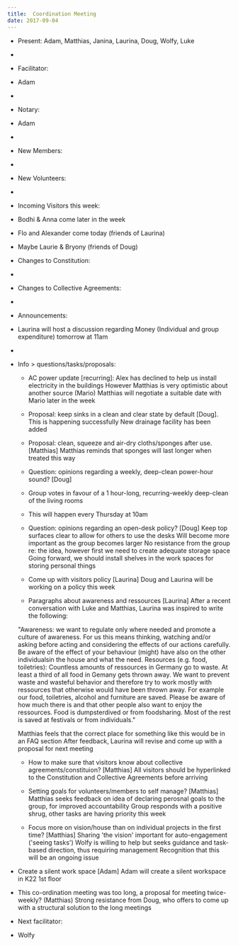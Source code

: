 ```yaml
---
title:  Coordination Meeting
date: 2017-09-04
---
```


- Present: Adam, Matthias, Janina, Laurina, Doug, Wolfy, Luke
- 
- Facilitator:
- Adam
- 
- Notary:
- Adam
- 
- New Members:
- 
- New Volunteers: 
- 
- Incoming Visitors this week:
- Bodhi & Anna come later in the week
- Flo and Alexander come today (friends of Laurina)
- Maybe Laurie & Bryony (friends of Doug)

- Changes to Constitution: 
- 
- Changes to Collective Agreements:
- 
- Announcements:
- Laurina will host a discussion regarding Money (Individual and group expenditure) tomorrow at 11am
- 
- Info > questions/tasks/proposals:
	- AC power update [recurring]:
	 Alex has declined to help us install electricity in the buildings
	 However Matthias is very optimistic about another source (Mario)
     Matthias will negotiate a suitable date with Mario later in the week

	- Proposal: keep sinks in a clean and clear state by default [Doug].
    This is happening successfully
    New drainage facility has been added
    	
	- Proposal: clean, squeeze and air-dry cloths/sponges after use. [Matthias]
	Matthias reminds that sponges will last longer when treated this way

	- Question: opinions regarding a weekly, deep-clean power-hour sound? [Doug]
	- Group votes in favour of a 1 hour-long, recurring-weekly deep-clean of the living rooms
	- This will happen every Thursday at 10am

	- Question: opinions regarding an open-desk policy? [Doug]
	Keep top surfaces clear to allow for others to use the desks
	Will become more important as the group becomes larger
    No resistance from the group re: the idea, however first we need to create adequate storage space
    Going forward, we should install shelves in the work spaces for storing personal things
	
	- Come up with visitors policy [Laurina]
    Doug and Laurina will be working on a policy this week
	
	- Paragraphs about awareness and ressources [Laurina]
	After a recent conversation with Luke and Matthias, Laurina was inspired to write the following:
	
    "Awareness: we want to regulate only where needed and promote a culture of awareness. 
	For us this means thinking, watching and/or asking before acting and considering the effects of our actions carefully.
	Be aware of the effect of your behaviour (might) have also on the other individualsin the house and what the need.
    Resources (e.g. food, toiletries): Countless amounts of ressources in Germany go to waste. 
    At least a third of all food in Gemany gets thrown away. 
    We want to prevent waste and wasteful behavior and therefore try to work mostly with ressources that otherwise would have been thrown away. 
    For example our food, toiletries, alcohol and furniture are saved. 
    Please be aware of how much there is and that other people also want to enjoy the ressources. 
    Food is dumpsterdived or from foodsharing. Most of the rest is saved at festivals or from individuals."
    
    Matthias feels that the correct place for something like this would be in an FAQ section
    After feedback, Laurina will revise and come up with a proposal for next meeting
	
  - How to make sure that visitors know about collective agreements/constituion? [Matthias]
  All visitors should be hyperlinked to the Constitution and Collective Agreements before arriving

  - Setting goals for volunteers/members to self manage? [Matthias]
 Matthias seeks feedback on idea of declaring perosnal goals to the group, for improved accountability
 Group responds with a positive shrug, other tasks are having priority this week
  
  - Focus more on vision/house than on individual projects in the first time? [Matthias]
Sharing 'the vision' important for auto-engagement ('seeing tasks')
Wolfy is willing to help but seeks guidance and task-based direction, thus requiring management
Recognition that this will be an ongoing issue

- Create a silent work space [Adam]
Adam will create a silent workspace in K22 1st floor
 
- This co-ordination meeting was too long, a proposal for meeting twice-weekly? (Matthias)
Strong resistance from Doug, who offers to come up with a structural solution to the long meetings

- Next facilitator: 
- Wolfy